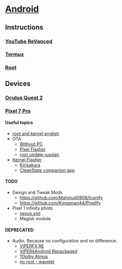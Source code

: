 # [Android](../README.md)

## Instructions

### [YouTube ReVanced](revanced.md)

### [Termux](termux.md)

### [Root](root.md)

## Devices

### [Oculus Quest 2](oculus.md)

### [Pixel 7 Pro](https://4pda.to/forum/index.php?showtopic=1039682)

#### Useful topics

- [root and kernel english](https://xdaforums.com/t/november-12-2023-up1a-231105-003-a1-for-jp-carriers-unlock-bootloader-root-pixel-7-pro-cheetah-safetynet.4502805/)
- OTA
  - [Without PC](https://github.com/topjohnwu/Magisk/blob/master/docs/ota.md#devices-with-ab-partitions)
  - [Pixel Flasher](https://github.com/badabing2005/PixelFlasher)
  - [root update russian](https://4pda.to/forum/index.php?s=&showtopic=1063306&view=findpost&p=120901180)
- [Kernel Flasher](https://github.com/capntrips/KernelFlasher)
  - [Kirisakura](https://xdaforums.com/t/kernel-08-11-2023-android-14-0-0-stable-kirisakura_raviantah-2-0-2-for-pixel-7-pro-aka-pantah.4509795/)
  - [CleanState companion app](https://xdaforums.com/t/kernel-cleanslate-t1-5-1-u2-5-0-s2s-adblock-vib-batterysvr-oct-5.4509793/)

#### TODO

- Design and Tweak Mods
  - <https://github.com/Mahmud0808/Iconify>
  - <https://github.com/Kingsman44/Pixelify>
- Pixel 1 infinity photo
  - [nexus.xml](https://4pda.to/forum/index.php?s=&showtopic=915369&view=findpost&p=112909048)
  - Magisk module

#### DEPRECATED

- Audio. Because no configuration and no difference.
  - [ViPERFX RE](https://github.com/AndroidAudioMods/ViPERFX_RE)
  - [ViPER4Android Repackaged](https://github.com/programminghoch10/ViPER4AndroidRepackaged)
  - [?Dolby Atmos](https://gitlab.com/reiryuki-the-fixer/dolby-atmos-magic-revision-magisk-module)
  - [no root - wavelet](https://4pda.to/forum/index.php?showtopic=1039682&view=findpost&p=119899326)
